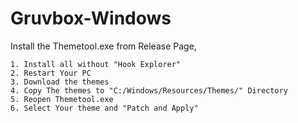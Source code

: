# Gruvbox-Windows

Install the Themetool.exe from Release Page,

    1. Install all without "Hook Explorer"
    2. Restart Your PC
    3. Download the themes
    4. Copy The themes to "C:/Windows/Resources/Themes/" Directory
    5. Reopen Themetool.exe
    6. Select Your theme and "Patch and Apply"


